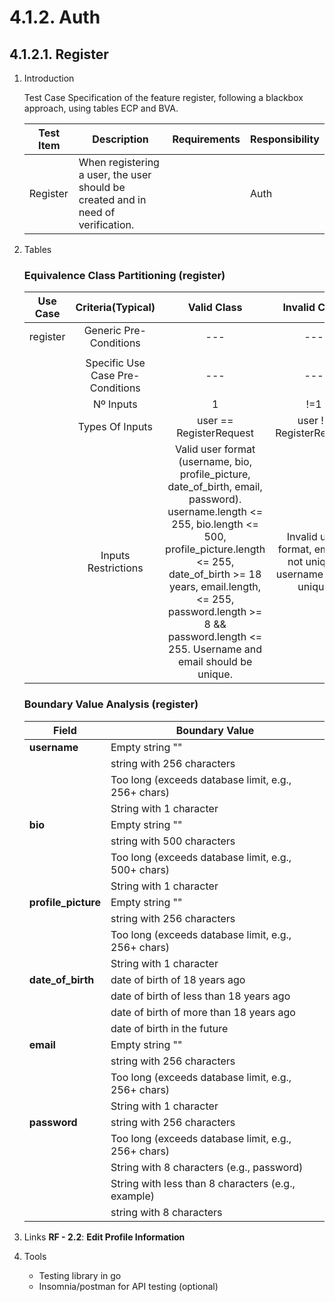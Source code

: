 # 4.1.2. Auth

## 4.1.2.1. Register

1. Introduction

    Test Case Specification of the feature register, following a blackbox approach, using tables ECP and BVA.

    | Test Item | Description | Requirements | Responsibility |
    |---------------|-----------|------------|------------------|
    | Register | When registering a user, the user should be created and in need of verification.||Auth |

2. Tables

   ### Equivalence Class Partitioning (register)

    | Use Case | Criteria(Typical) | Valid Class | Invalid Class |
    |:--------:|:-----------------:|:-----------:|:-------------:|
    | register | Generic Pre-Conditions | --- | --- |
    |  |  |  |  |
    |  | Specific Use Case Pre-Conditions | --- | --- |
    | | Nº Inputs | 1 | !=1 |
    |  | Types Of Inputs | user == RegisterRequest | user != RegisterRequest |
    |  | Inputs Restrictions | Valid user format (username, bio, profile_picture, date_of_birth, email, password). username.length <= 255, bio.length <= 500, profile_picture.length <= 255, date_of_birth >= 18 years, email.length, <= 255, password.length >= 8 && password.length <= 255. Username and email should be unique. | Invalid user format, email is not unique, username is not unique |

   ### Boundary Value Analysis (register)

    | **Field** | **Boundary Value** |
    |-----------|------------------|
    | **username**  | Empty string "" |
    |   | string with 256 characters |
    |   | Too long (exceeds database limit, e.g., 256+ chars)|
    |   | String with 1 character |
    | **bio**  | Empty string "" |
    |   | string with 500 characters |
    |   | Too long (exceeds database limit, e.g., 500+ chars)|
    |   | String with 1 character |
    | **profile_picture**  | Empty string "" |
    |   | string with 256 characters |
    |   | Too long (exceeds database limit, e.g., 256+ chars)|
    |   | String with 1 character |
    | **date_of_birth**  | date of birth of 18 years ago |
    |   | date of birth of less than 18 years ago |
    |   | date of birth of more than 18 years ago|
    |   | date of birth in the future |
    | **email**  | Empty string "" |
    |   | string with 256 characters |
    |   | Too long (exceeds database limit, e.g., 256+ chars)|
    |   | String with 1 character |
    | **password**  | string with 256 characters |
    |   | Too long (exceeds database limit, e.g., 256+ chars)|
    |   | String with 8 characters (e.g., password) |
    |   | String with less than 8 characters (e.g., example) |
    |   | string with 8 characters|

3. Links
    **RF - 2.2**: **Edit Profile Information**

4. Tools
    - Testing library in go
    - Insomnia/postman for API testing (optional)
